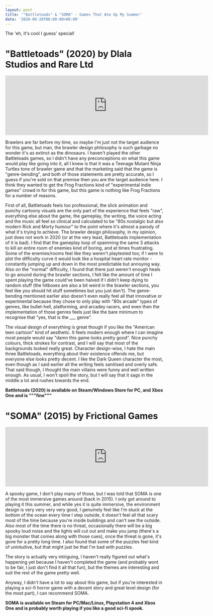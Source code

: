 ```yaml
---
layout: post
title: '"Battletoads" & "SOMA" - Games That Ate Up My Summer'
date: '2020-09-28T00:00:00+00:00'
---
```

The 'eh, it's cool I guess' special!

# "Battletoads" (2020) by Dlala Studios and Rare Ltd

<iframe src="https://store.steampowered.com/widget/1244950/" frameborder="0" width="646" height="190"></iframe>

Brawlers are far before my time, so maybe I'm just not the target audience for this game, but man, the brawler design philosophy is such garbage no wonder it's as extinct as the dinosaurs. I haven't played the other Battletoads games, so I didn't have any preconceptions on what this game would play like going into it, all I knew is that it was a Teenage Mutant Ninja Turtles tone of brawler game and that the marketing said that the game is "genre-bending", and both of those statements are pretty accurate, so I guess if you're sold on that premise then you are the target audience here. I think they wanted to get the Frog Fractions kind of "experimental indie games" crowd in for this game, but this game is nothing like Frog Fractions for a number of reasons. 

First of all, Battletoads feels too professional, the slick animation and punchy cartoony visuals are the only part of the experience that feels "raw", everything else about the game, the gameplay, the writing, the voice acting and the music all feel so clinical and calculated to be "80s nostalgic but also modern Rick and Morty humour" to the point where it's almost a parody of what it's trying to achieve. The brawler design philosophy, in my opinion, just does not work in 2020 (or at the very least, Battletoads implementation of it is bad). I find that the gameplay loop of spamming the same 3 attacks to kill an entire room of enemies kind of boring, and at times frustrating. Some of the enemies/rooms feel like they weren't playtested too; if I were to plot the difficulty curve it would look like a hospital heart rate monitor - constantly jumping up and down in the most predictable but annoying way. Also on the "normal" difficulty, I found that there just weren't enough heals to go around during the brawler sections, I felt like the amount of time I spent playing the game could've been halved if I didn't keep dying to random stuff (the hitboxes are also a bit weird in the brawler sections, you feel like you should hit stuff sometimes but you just don't). The genre-bending mentioned earlier also doesn't even really feel all that innovative or experimental because they chose to only play with "80s arcade" types of genres, like bullet-hell, platforming, and arcadey racers, and even then the implementation of those genres feels just like the bare minimum to recognise that "yes, that is the ___ genre". 

The visual design of everything is great though if you like the "American teen cartoon" kind of aesthetic. It feels modern enough where I can imagine most people would say "damn this game looks pretty good". Nice punchy colours, thick strokes for contrast, and I will say that most of the backgrounds looked really great. Character design-wise, I hate the main three Battletoads, everything about their existence offends me, but everyone else looks pretty decent. I like the Dark Queen character the most, even though as I said earlier all the writing feels sanitised and overly safe. That said though, I thought the main villains were funny and well written enough. As usual, I won't spoil the story, but I will say that it sags in the middle a lot and rushes towards the end.

**Battletoads (2020) is available on Steam/Windows Store for PC, and Xbox One and is """fine"""**

# "SOMA" (2015) by Frictional Games

<iframe src="https://store.steampowered.com/widget/282140/" frameborder="0" width="646" height="190"></iframe>

A spooky game, I don't play many of those, but I was told that SOMA is one of the most immersive games around (back in 2015). I only got around to playing it this summer, and while yes it is quite immersive, the environment design is very very very very good, I genuinely feel like I'm stuck at the bottom of the ocean every time I step outside, it doesn't feel all that scary most of the time because you're inside buildings and can't see the outside. Also most of the time there is no threat, occasionally there will be a big spooky loud noise and the lights will cut out and make you jump (there's a big monster that comes along with those cues), once the threat is gone, it's gone for a pretty long time. I also found that some of the puzzles feel kind of unintuitive, but that might just be that I'm bad with puzzles. 

The story is actually very intriguing, I haven't really figured out what's happening yet because I haven't completed the game (and probably wont to be fair, I just don't find it all that fun), but the themes are interesting and suit the rest of the game pretty well.

Anyway, I didn't have a lot to say about this game, but if you're interested in playing a sci-fi horror game with a decent story and great level design (for the most part), I can recommend SOMA. 

**SOMA is available on Steam for PC/Mac/Linux, Playstation 4 and Xbox One and is probably worth playing if you like a good sci-fi spook.**
